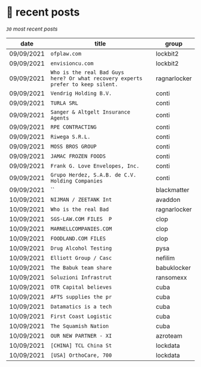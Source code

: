 # 📰 recent posts

_`30` most recent posts_

| date | title | group |
|---|---|---|
| 09/09/2021 | `ofplaw.com ` | lockbit2 |
| 09/09/2021 | `envisioncu.com ` | lockbit2 |
| 09/09/2021 | `Who is the real Bad Guys here? Or what recovery experts prefer to keep silent.` | ragnarlocker |
| 09/09/2021 | `Vendrig Holding B.V.` | conti |
| 09/09/2021 | `TURLA SRL` | conti |
| 09/09/2021 | `Sanger & Altgelt Insurance Agents` | conti |
| 09/09/2021 | `RPE CONTRACTING` | conti |
| 09/09/2021 | `Riwega S.R.L.` | conti |
| 09/09/2021 | `MOSS BROS GROUP` | conti |
| 09/09/2021 | `JAMAC FROZEN FOODS` | conti |
| 09/09/2021 | `Frank G. Love Envelopes, Inc.` | conti |
| 09/09/2021 | `Grupo Herdez, S.A.B. de C.V. Holding Companies` | conti |
| 09/09/2021 | `` | blackmatter |
| 10/09/2021 | `NIJMAN / ZEETANK Int` | avaddon |
| 10/09/2021 | `Who is the real Bad ` | ragnarlocker |
| 10/09/2021 | `SGS-LAW.COM FILES  P` | clop |
| 10/09/2021 | `MARNELLCOMPANIES.COM` | clop |
| 10/09/2021 | `FOODLAND.COM FILES  ` | clop |
| 10/09/2021 | `Drug Alcohol Testing` | pysa |
| 10/09/2021 | `Elliott Group / Casc` | nefilim |
| 10/09/2021 | `The Babuk team share` | babuklocker |
| 10/09/2021 | `Soluzioni Infrastrut` | ransomexx |
| 10/09/2021 | `OTR Capital believes` | cuba |
| 10/09/2021 | `AFTS supplies the pr` | cuba |
| 10/09/2021 | `Datamatics is a tech` | cuba |
| 10/09/2021 | `First Coast Logistic` | cuba |
| 10/09/2021 | `The Squamish Nation ` | cuba |
| 10/09/2021 | `OUR NEW PARTNER - XI` | azroteam |
| 10/09/2021 | `[CHINA] TCL China St` | lockdata |
| 10/09/2021 | `[USA] OrthoCare, 700` | lockdata |
